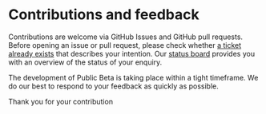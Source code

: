 # Contributions and feedback

Contributions are welcome via GitHub Issues and GitHub pull requests. Before opening an issue or pull request, please check whether [a ticket already exists](../../issues) that describes your intention. Our [status board](https://github.com/orgs/swiyu-admin-ch/projects/2) provides you with an overview of the status of your enquiry.

The development of Public Beta is taking place within a tight timeframe. We do our best to respond to your feedback as quickly as possible.

Thank you for your contribution
